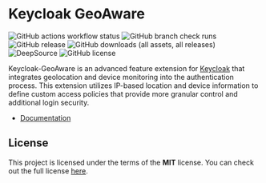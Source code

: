 Keycloak GeoAware
============
![GitHub actions workflow status](https://img.shields.io/github/actions/workflow/status/B2-Code/Keycloak-GeoAware/all_tests.yml)
![GitHub branch check runs](https://img.shields.io/github/check-runs/B2-Code/Keycloak-GeoAware/main)
![GitHub release](https://img.shields.io/github/v/release/B2-Code/Keycloak-GeoAware)
![GitHub downloads (all assets, all releases)](https://img.shields.io/github/downloads/B2-Code/Keycloak-GeoAware/total)
![DeepSource](https://app.deepsource.com/gh/B2-Code/Keycloak-GeoAware.svg/?label=code+coverage&show_trend=true)
![GitHub license](https://img.shields.io/github/license/B2-Code/Keycloak-GeoAware)

Keycloak-GeoAware is an advanced feature extension for [Keycloak](https://www.keycloak.org) that integrates geolocation and device monitoring into the authentication process. This extension utilizes IP-based location and device information to define custom access policies that provide more granular control and additional login security.

- [Documentation](https://b2-code.github.io/Keycloak-GeoAware)

## License
This project is licensed under the terms of the **MIT** license. You can check out the full license [here](https://github.com/B2-Code/Keycloak-GeoAware/blob/main/LICENSE).
